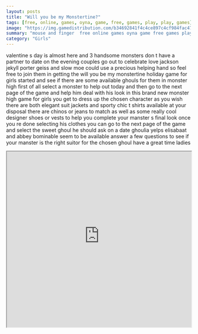 ```yaml
---
layout: posts
title: "Will you be my Monstertine?"
tags: [free, online, games, oyna, game, free, games, play, play, games]
image: "https://img.gamedistribution.com/b34692841f4c4ce897c4cf984fac47de.jpg"
summary: "mouse and finger  free online games oyna game free games play play games"
category: "Girls"
---
```


valentine s day is almost here and 3 handsome monsters don t have a partner to date on the evening couples go out to celebrate love jackson jekyll porter geiss and slow moe could use a precious helping hand so feel free to join them in getting the will you be my monstertine holiday game for girls started and see if there are some available ghouls for them in monster high first of all select a monster to help out today and then go to the next page of the game and help him deal with his look in this brand new monster high game for girls you get to dress up the chosen character as you wish there are both elegant suit jackets and sporty chic t shirts available at your disposal there are chinos or jeans to match as well as some really cool designer shoes or vests to help you complete your manster s final look once you re done selecting his clothes you can go to the next page of the game and select the sweet ghoul he should ask on a date ghoulia yelps elisabaat and abbey bominable seem to be available answer a few questions to see if your manster is the right suitor for the chosen ghoul have a great time ladies

<iframe width="100%" height="480px;" src="https://html5.gamedistribution.com/b34692841f4c4ce897c4cf984fac47de/"></iframe>